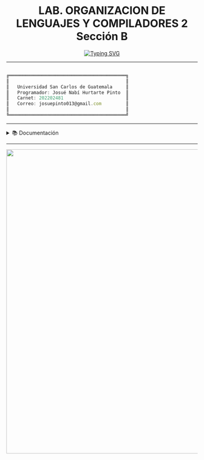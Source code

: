 <h1 align="center"> LAB.  ORGANIZACION DE LENGUAJES Y COMPILADORES 2 Sección B </h1>
<p align="center">
<a href="https://git.io/typing-svg"><img src="https://readme-typing-svg.herokuapp.com?font=Fira+Code&size=35&pause=1000&color=49E2F7&center=true&vCenter=true&width=435&lines=*****+PROYECTO+%231+*****" alt="Typing SVG" /></a>
</p>

---
 
```js

╔═══════════════════════════════════════════╗
║                                           ║
║   Universidad San Carlos de Guatemala     ║
║   Programador: Josué Nabí Hurtarte Pinto  ║
║   Carnet: 202202481                       ║
║   Correo: josuepinto013@gmail.com         ║
║                                           ║
╚═══════════════════════════════════════════╝

```

---

<details>
<summary>📚 Documentación</summary>

- [MANUAL TECNICO](Documentacion/ManualTecnico.pdf)  
- [MANUAL USUARIO](Documentacion/ManualUsuario.pdf)  
- [GRAMATICA](Documentacion/Gramatica.txt) 

</details>

---

<p align="center">
  <a href="#"><img src="https://giffiles.alphacoders.com/162/162541.gif" width="800px"/></a>
</p>
